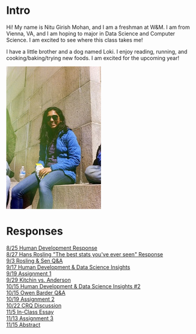 # Intro

Hi! My name is Nitu Girish Mohan, and I am a freshman at W&M. I am from Vienna, VA, and I am hoping to major in Data Science and Computer Science. I am excited to see where this class takes me!  

I have a little brother and a dog named Loki. I enjoy reading, running, and cooking/baking/trying new foods. I am excited for the upcoming year!  

![](IMG_33445.JPG)

# Responses

[8/25 Human Development Response](Blumenstock.md)     
[8/27 Hans Rosling "The best stats you've ever seen" Response](Rosling_Response.md)    
[9/3 Rosling & Sen Q&A](IntroResponse.md)      
[9/17 Human Development & Data Science Insights](Insight.md)   
[9/19 Assignment 1](Assignment1.md)   
[9/29 Kitchin vs. Anderson](AndvsKit.md)    
[10/15 Human Development & Data Science Insights #2](insight2.md)     
[10/15 Owen Barder Q&A](barder.md)  
[10/19 Assignment 2](Assignment2.md)   
[10/22 CRQ Discussion](CRQResponse.md)     
[11/5 In-Class Essay](InClassEssay.md)    
[11/13 Assignment 3](Assignment3.md)      
[11/15 Abstract](Abstract.md)      
